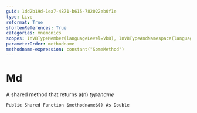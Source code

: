 ```yaml
---
guid: 1dd2b19d-1ea7-4871-b615-782022eb0f1e
type: Live
reformat: True
shortenReferences: True
categories: mnemonics
scopes: InVBTypeMember(languageLevel=Vb8), InVBTypeAndNamespace(languageLevel=Vb8)
parameterOrder: methodname
methodname-expression: constant("SomeMethod")
---
```


# Md

A shared method that returns a(n) $typename$

```
Public Shared Function $methodname$() As Double
```
